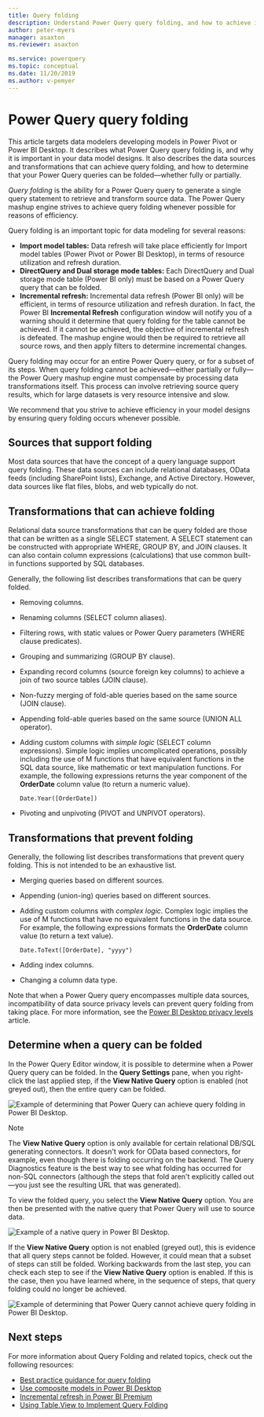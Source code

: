```yaml
---
title: Query folding
description: Understand Power Query query folding, and how to achieve it.
author: peter-myers
manager: asaxton
ms.reviewer: asaxton

ms.service: powerquery
ms.topic: conceptual
ms.date: 11/20/2019
ms.author: v-pemyer
---
```


# Power Query query folding

This article targets data modelers developing models in Power Pivot or Power BI Desktop. It describes what Power Query query folding is, and why it is important in your data model designs. It also describes the data sources and transformations that can achieve query folding, and how to determine that your Power Query queries can be folded—whether fully or partially.

_Query folding_ is the ability for a Power Query query to generate a single query statement to retrieve and transform source data. The Power Query mashup engine strives to achieve query folding whenever possible for reasons of efficiency.

Query folding is an important topic for data modeling for several reasons:

- **Import model tables:** Data refresh will take place efficiently for Import model tables (Power Pivot or Power BI Desktop), in terms of resource utilization and refresh duration.
- **DirectQuery and Dual storage mode tables:** Each DirectQuery and Dual storage mode table (Power BI only) must be based on a Power Query query that can be folded.
- **Incremental refresh:** Incremental data refresh (Power BI only) will be efficient, in terms of resource utilization and refresh duration. In fact, the Power BI **Incremental Refresh** configuration window will notify you of a warning should it determine that query folding for the table cannot be achieved. If it cannot be achieved, the objective of incremental refresh is defeated. The mashup engine would then be required to retrieve all source rows, and then apply filters to determine incremental changes.

Query folding may occur for an entire Power Query query, or for a subset of its steps. When query folding cannot be achieved—either partially or fully—the Power Query mashup engine must compensate by processing data transformations itself. This process can involve retrieving source query results, which for large datasets is very resource intensive and slow.

We recommend that you strive to achieve efficiency in your model designs by ensuring query folding occurs whenever possible.

## Sources that support folding

Most data sources that have the concept of a query language support query folding. These data sources can include relational databases, OData feeds (including SharePoint lists), Exchange, and Active Directory. However, data sources like flat files, blobs, and web typically do not.

## Transformations that can achieve folding

Relational data source transformations that can be query folded are those that can be written as a single SELECT statement. A SELECT statement can be constructed with appropriate WHERE, GROUP BY, and JOIN clauses. It can also contain column expressions (calculations) that use common built-in functions supported by SQL databases.

Generally, the following list describes transformations that can be query folded.

- Removing columns.
- Renaming columns (SELECT column aliases).
- Filtering rows, with static values or Power Query parameters (WHERE clause predicates).
- Grouping and summarizing (GROUP BY clause).
- Expanding record columns (source foreign key columns) to achieve a join of two source tables (JOIN clause).
- Non-fuzzy merging of fold-able queries based on the same source (JOIN clause).
- Appending fold-able queries based on the same source (UNION ALL operator).
- Adding custom columns with _simple logic_ (SELECT column expressions). Simple logic implies uncomplicated operations, possibly including the use of M functions that have equivalent functions in the SQL data source, like mathematic or text manipulation functions. For example, the following expressions returns the year component of the **OrderDate** column value (to return a numeric value).

    ```powerquery-m
    Date.Year([OrderDate])
    ```

- Pivoting and unpivoting (PIVOT and UNPIVOT operators).

## Transformations that prevent folding

Generally, the following list describes transformations that prevent query folding. This is not intended to be an exhaustive list.

- Merging queries based on different sources.
- Appending (union-ing) queries based on different sources.
- Adding custom columns with _complex logic_. Complex logic implies the use of M functions that have no equivalent functions in the data source. For example, the following expressions formats the **OrderDate** column value (to return a text value).

    ```powerquery-m
    Date.ToText([OrderDate], "yyyy")
    ```

- Adding index columns.
- Changing a column data type.

Note that when a Power Query query encompasses multiple data sources, incompatibility of data source privacy levels can prevent query folding from taking place. For more information, see the [Power BI Desktop privacy levels](/power-bi/desktop-privacy-levels) article.

## Determine when a query can be folded

In the Power Query Editor window, it is possible to determine when a Power Query query can be folded. In the **Query Settings** pane, when you right-click the last applied step, if the **View Native Query** option is enabled (not greyed out), then the entire query can be folded.

![Example of determining that Power Query can achieve query folding in Power BI Desktop.](media/power-query-folding/query-folding-example.png)

>[!Note]
> The **View Native Query** option is only available for certain relational DB/SQL generating connectors. It doesn't work for OData based connectors, for example, even though there is folding occurring on the backend. The Query Diagnostics feature is the best way to see what folding has occurred for non-SQL connectors (although the steps that fold aren't explicitly called out&mdash;you just see the resulting URL that was generated).

To view the folded query, you select the **View Native Query** option. You are then be presented with the native query that Power Query will use to source data.

![Example of a native query in Power BI Desktop.](media/power-query-folding/native-query-example.png)

If the **View Native Query** option is not enabled (greyed out), this is evidence that all query steps cannot be folded. However, it could mean that a subset of steps can still be folded. Working backwards from the last step, you can check each step to see if the **View Native Query** option is enabled. If this is the case, then you have learned where, in the sequence of steps, that query folding could no longer be achieved.

![Example of determining that Power Query cannot achieve query folding in Power BI Desktop.](media/power-query-folding/query-folding-not-example.png)

## Next steps

For more information about Query Folding and related topics, check out the following resources:

- [Best practice guidance for query folding](/power-bi/guidance/power-query-folding)
- [Use composite models in Power BI Desktop](/power-bi/desktop-composite-models)
- [Incremental refresh in Power BI Premium](/power-bi/service-premium-incremental-refresh)
- [Using Table.View to Implement Query Folding](HandlingQueryFolding.md)
